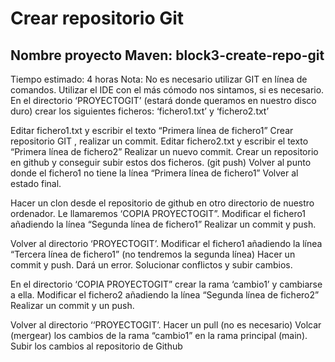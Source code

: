 # Crear repositorio Git
## Nombre proyecto Maven: block3-create-repo-git
Tiempo estimado: 4 horas
Nota: No es necesario utilizar GIT en línea de comandos. Utilizar el IDE con el más cómodo nos sintamos, si es necesario.
En el directorio ‘PROYECTOGIT’ (estará donde queramos en nuestro disco duro) crear los siguientes ficheros: ‘fichero1.txt’ y ‘fichero2.txt’

Editar fichero1.txt y escribir el texto “Primera línea de fichero1”
Crear repositorio GIT , realizar un commit.
Editar fichero2.txt y escribir el texto “Primera línea de fichero2”
Realizar un nuevo commit.
Crear un repositorio en github y conseguir subir estos dos ficheros. (git push)
Volver al punto donde el fichero1 no tiene la línea “Primera línea de fichero1”
Volver al estado final.


Hacer un clon desde el repositorio de github en otro directorio de nuestro ordenador. Le llamaremos ‘COPIA PROYECTOGIT”.
Modificar el fichero1 añadiendo la línea “Segunda línea de fichero1”
Realizar un commit y push.

Volver al directorio ‘PROYECTOGIT’.
Modificar el fichero1 añadiendo la línea “Tercera línea de fichero1” (no tendremos la segunda línea)
Hacer un commit y push. Dará un error.
Solucionar conflictos y subir cambios.

En el directorio ‘COPIA PROYECTOGIT” crear la rama ‘cambio1’ y cambiarse a ella.
Modificar el fichero2 añadiendo la línea “Segunda línea de fichero2”
Realizar un commit y un push.

Volver al directorio ‘‘PROYECTOGIT’.
Hacer un pull (no es necesario) Volcar (mergear) los cambios de la rama “cambio1” en la rama principal (main).
Subir los cambios al repositorio de Github
